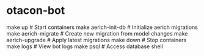 # otacon-bot



make up               # Start containers
make aerich-init-db   # Initialize aerich migrations
make aerich-migrate   # Create new migration from model changes
make aerich-upgrade   # Apply latest migrations
make down             # Stop containers
make logs             # View bot logs
make psql             # Access database shell

